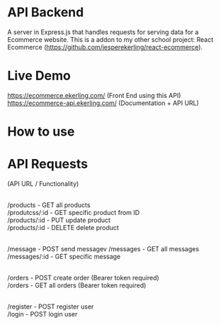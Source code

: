 # API Backend

A server in Express.js that handles requests for serving data for a Ecommerce website.
This is a addon to my other school project: React Ecommerce (https://github.com/jesperekerling/react-ecommerce).

# Live Demo
https://ecommerce.ekerling.com/ (Front End using this API)<br />
https://ecommerce-api.ekerling.com/ (Documentation + API URL)

# How to use

# API Requests
(API URL / Functionality)<br /><br />

/products - GET all products<br />
/produtcss/:id - GET specific product from ID<br />
/products/:id - PUT update product<br />
/products/:id - DELETE delete product<br /><br />

/message - POST send messagev
/messages - GET all messages<br />
/messages/:id - GET specific message<br /><br />

/orders - POST create order (Bearer token required)<br />
/orders - GET all orders (Bearer token required)<br /><br />

/register - POST register user<br />
/login - POST login user
